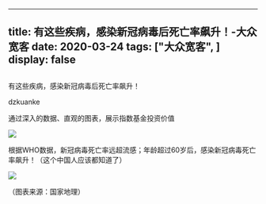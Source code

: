
---
title:   有这些疾病，感染新冠病毒后死亡率飙升！-大众宽客
date: 2020-03-24
tags: ["大众宽客", ]
display: false
---


## 



有这些疾病，感染新冠病毒后死亡率飙升！




dzkuanke




通过深入的数据、直观的图表，展示指数基金投资价值


<img class="rich_pages js_insertlocalimg" data-ratio="1.5321428571428573" data-s="300,640" src="https://mmbiz.qpic.cn/mmbiz_png/PKw3FQPmhIgNhQLaYuibUNmoSCgN8oDE62bG8f3p4Iaia0oGIWcwn5d1iboYicKHBJyfggfh6uiaTmLLvoBicJn6U3icQ/640?wx_fmt=png" data-type="png" data-w="560" style=""/>



根据WHO数据，新冠病毒死亡率远超流感；年龄超过60岁后，感染新冠病毒死亡率飙升！（这个中国人应该都知道了）

<img class="rich_pages js_insertlocalimg" data-ratio="2.667883211678832" data-s="300,640" src="https://mmbiz.qpic.cn/mmbiz_png/PKw3FQPmhIgNhQLaYuibUNmoSCgN8oDE6WtLicQxnia0SM1nenAUj6ogYIQBbUBl6LM2pGftJgibyO70wO02qqvFVQ/640?wx_fmt=png" data-type="png" data-w="548" style=""/>

（图表来源：国家地理）












